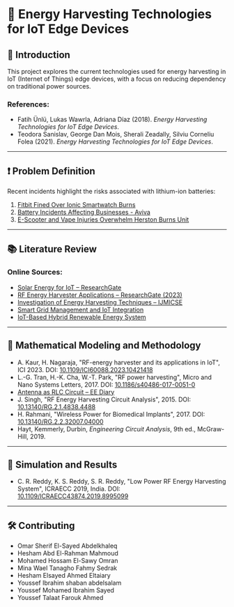 # 📡 Energy Harvesting Technologies for IoT Edge Devices

## 📖 Introduction

This project explores the current technologies used for energy harvesting in IoT (Internet of Things) edge devices, with a focus on reducing dependency on traditional power sources. 

### References:
- Fatih Ünlü, Lukas Wawrla, Adriana Díaz (2018). *Energy Harvesting Technologies for IoT Edge Devices*.
- Teodora Sanislav, George Dan Mois, Sherali Zeadally, Silviu Corneliu Folea (2021). *Energy Harvesting Technologies for IoT Edge Devices*.

---

## ❗ Problem Definition

Recent incidents highlight the risks associated with lithium-ion batteries:

1. [Fitbit Fined Over Ionic Smartwatch Burns](https://www.theverge.com/2025/1/23/24350413/fitbit-fine-ionic-smartwatch-burns)
2. [Battery Incidents Affecting Businesses - Aviva](https://gcs.aviva.com/en-gb/news/Lithium-ion-battery-incidents-affect-more-than-half-of-businesses/)
3. [E-Scooter and Vape Injuries Overwhelm Herston Burns Unit](https://wilstongrangenews.com.au/herston-burns-unit-overwhelmed-by-e-scooter-and-vape-injuries/)

---

## 📚 Literature Review

### Online Sources:
- [Solar Energy for IoT – ResearchGate](https://www.researchgate.net/search.Search.html?query=Solar+Energy+for+IoT&type=publication)
- [RF Energy Harvester Applications – ResearchGate (2023)](https://www.researchgate.net/publication/378082885_RF%20Energy_Harvester_and_Its_Applications_in_IoT_A_Review)
- [Investigation of Energy Harvesting Techniques – IJMICSE](https://international.aritekin.or.id/index.php/IJMICSE/article/view/71)
- [Smart Grid Management and IoT Integration](https://internationalpubls.com/index.php/pmj/article/view/1866)
- [IoT-Based Hybrid Renewable Energy System](https://www.researchgate.net/publication/353611601_IoT%20Based_Hybrid_Renewable_Energy_System_for_Smart_Campus)

---

## 📐 Mathematical Modeling and Methodology

- A. Kaur, H. Nagaraja, "RF-energy harvester and its applications in IoT", ICI 2023. DOI: [10.1109/ICI60088.2023.10421418](https://doi.org/10.1109/ICI60088.2023.10421418)
- L.-G. Tran, H.-K. Cha, W.-T. Park, "RF power harvesting", Micro and Nano Systems Letters, 2017. DOI: [10.1186/s40486-017-0051-0](https://doi.org/10.1186/s40486-017-0051-0)
- [Antenna as RLC Circuit – EE Diary](https://www.ee-diary.com/2023/06/how-antenna-as-rlc-circuit-works.html)
- J. Singh, "RF Energy Harvesting Circuit Analysis", 2015. DOI: [10.13140/RG.2.1.4838.4488](https://doi.org/10.13140/RG.2.1.4838.4488)
- H. Rahmani, "Wireless Power for Biomedical Implants", 2017. DOI: [10.13140/RG.2.2.32007.04000](https://doi.org/10.13140/RG.2.2.32007.04000)
- Hayt, Kemmerly, Durbin, *Engineering Circuit Analysis*, 9th ed., McGraw-Hill, 2019.

---

## 🧪 Simulation and Results

- C. R. Reddy, K. S. Reddy, S. R. Reddy, "Low Power RF Energy Harvesting System", ICRAECC 2019, India. DOI: [10.1109/ICRAECC43874.2019.8995099](https://doi.org/10.1109/ICRAECC43874.2019.8995099)

---

## 🛠️ Contributing
- Omar Sherif El-Sayed Abdelkhaleq
- Hesham Abd El-Rahman Mahmoud
- Mohamed Hossam El-Sawy Omran
- Mina Wael Tanagho Fahmy Sedrak
- Hesham Elsayed Ahmed Eltaiary
- Youssef Ibrahim shaban abdelsalam
- Youssef Mohamed Ibrahim Sayed
- Youssef Talaat Farouk Ahmed
